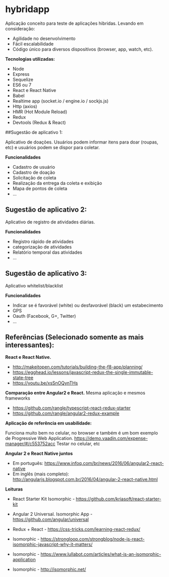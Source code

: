 # hybridapp

Aplicação conceito para teste de aplicações hibridas.
Levando em consideração:

* Agilidade no desenvolvimento
* Fácil escalabilidade
* Código único para diversos dispositivos (browser, app, watch, etc).

**Tecnologias utilizadas:**

* Node
* Express
* Sequelize
* ES6 ou 7
* React e React Native
* Babel
* Realtime app (socket.io / engine.io / sockjs.js)
* Http (axios)
* HMR (Hot Module Reload)
* Redux
* Devtools (Redux & React)

##Sugestão de aplicativo 1:

Aplicativo de doações. Usuários podem informar itens para doar (roupas, etc)
e usuários podem se dispor para coletar.

**Funcionalidades**

* Cadastro de usuário
* Cadastro de doação
* Solicitação de coleta
* Realização da entrega da coleta e exibição
* Mapa de pontos de coleta
* ...

## Sugestão de aplicativo 2:

Aplicativo de registro de atividades diárias.

**Funcionalidades**

* Registro rápido de atividades
* categorização de atividades
* Relatório temporal das atividades
* ...

## Sugestão de aplicativo 3:

Aplicativo whitelist/blacklist

**Funcionalidades**

* Indicar se é favorável (white) ou desfavorável (black) um estabecimento
* GPS
* Oauth (Facebook, G+, Twitter)
* ...

## Referências (Selecionado somente as mais interessantes):

**React e React Native.**
* http://makeitopen.com/tutorials/building-the-f8-app/planning/
* https://egghead.io/lessons/javascript-redux-the-single-immutable-state-tree
* https://youtu.be/xsSnOQynTHs

**Comparação entre Angular2 e React.**
Mesma aplicação e mesmos frameworks
* https://github.com/rangle/typescript-react-redux-starter
* https://github.com/rangle/angular2-redux-example

**Aplicação de referência em usabilidade:**

Funciona muito bem no celular, no browser e também é um bom exemplo de
Progressive Web Application.
https://demo.vaadin.com/expense-manager/#/c553752acc
Testar no celular, etc

**Angular 2 e React Native juntos**

* Em português: https://www.infoq.com/br/news/2016/06/angular2-react-native
* Em inglês (mais completo): http://angularjs.blogspot.com.br/2016/04/angular-2-react-native.html

**Leituras**

* React Starter Kit Isomorphic - https://github.com/kriasoft/react-starter-kit
* Angular 2 Universal. Isomorphic App - https://github.com/angular/universal
* Redux + React - https://css-tricks.com/learning-react-redux/

* Isomorphic - https://strongloop.com/strongblog/node-js-react-isomorphic-javascript-why-it-matters/
* Isomorphic - https://www.lullabot.com/articles/what-is-an-isomorphic-application
* Isomorphic - http://isomorphic.net/
